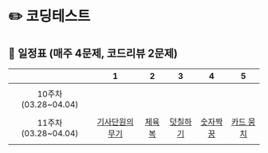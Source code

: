 
# ✏️ **코딩테스트**



## **📅 일정표 (매주 4문제, 코드리뷰 2문제)**

| |1|2|3|4|5|
|:-:|:-:|:-:|:-:|:-:|:-:|
| | | | | | |
|10주차(03.28~04.04)|
| | | | | | |
|11주차(03.28~04.04)|[기사단원의 무기](https://school.programmers.co.kr/learn/courses/30/lessons/136798)|[체육복](https://school.programmers.co.kr/learn/courses/30/lessons/42862)|[덧칠하기](https://school.programmers.co.kr/learn/courses/30/lessons/161989)|[숫자짝꿍](https://school.programmers.co.kr/learn/courses/30/lessons/131128)|[카드 뭉치](https://school.programmers.co.kr/learn/courses/30/lessons/159994)|
| | | | | | |
